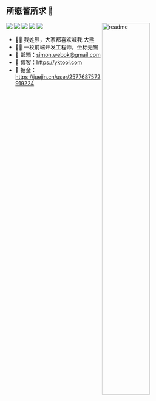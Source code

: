 ## 所愿皆所求 🤡

<img align='right' width='50%' alt='readme' src="https://github-readme-stats.vercel.app/api?username=amplest&show_icons=true&theme=vue-dark" />

<p align='left'>
  <img src="https://img.shields.io/badge/-JavaScript-f6da1c?style=flat-square&logo=javascript&logoColor=white"/>
  <img src="https://img.shields.io/badge/-TypeScript-2b6dbf?style=flat-square&logo=typescript&logoColor=white"/>
  <img src="https://img.shields.io/badge/-Vue-46b882?style=flat-square&logo=vue.js&logoColor=white"/>
  <img src="https://img.shields.io/badge/-Node.js-3C873A?style=flat-square&logo=Node.js&logoColor=white"/>
  <img src="https://img.shields.io/badge/-Nginx-408e43?style=flat-square&logo=nginx&logoColor=white"/>
</p>

- 🤦‍♂️ 我姓熊，大家都喜欢喊我 大熊
- 🧑‍💻 一枚前端开发工程师，坐标无锡
- 📧 邮箱：simon.webok@gmail.com
- 🔗 博客：https://yktool.com
- 🔗 掘金：https://juejin.cn/user/2577687572919224
